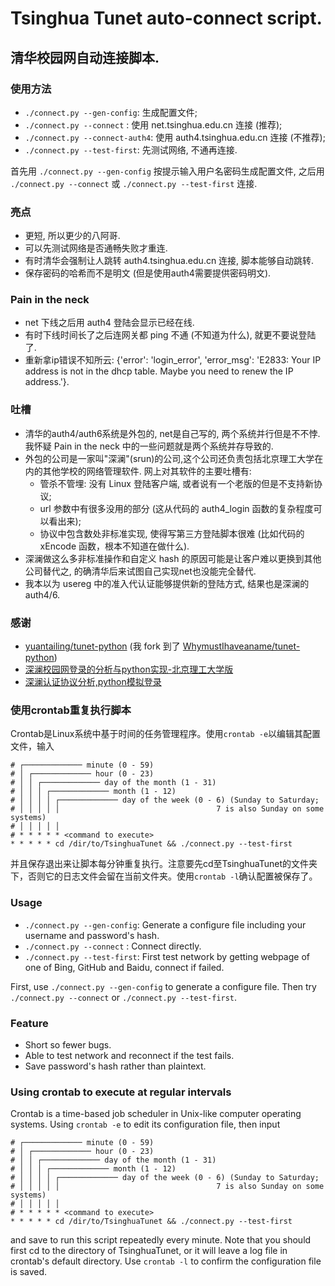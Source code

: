 # Tsinghua Tunet auto-connect script.
## 清华校园网自动连接脚本.

### 使用方法

* `./connect.py --gen-config`: 生成配置文件;
* `./connect.py --connect`   : 使用 net.tsinghua.edu.cn 连接 (推荐);
* `./connect.py --connect-auth4`: 使用 auth4.tsinghua.edu.cn 连接 (不推荐);
* `./connect.py --test-first`: 先测试网络, 不通再连接.

首先用 `./connect.py --gen-config` 按提示输入用户名密码生成配置文件, 之后用 `./connect.py --connect` 或 `./connect.py --test-first` 连接.

### 亮点

* 更短, 所以更少的八阿哥.
* 可以先测试网络是否通畅失败才重连.
* 有时清华会强制让人跳转 auth4.tsinghua.edu.cn 连接, 脚本能够自动跳转.
* 保存密码的哈希而不是明文 (但是使用auth4需要提供密码明文).

### Pain in the neck

* net 下线之后用 auth4 登陆会显示已经在线.
* 有时下线时间长了之后连网关都 ping 不通 (不知道为什么), 就更不要说登陆了.
* 重新拿ip错误不知所云: {'error': 'login_error', 'error_msg': 'E2833: Your IP address is not in the dhcp table. Maybe you need to renew the IP address.'}.

### 吐槽

* 清华的auth4/auth6系统是外包的, net是自己写的, 两个系统并行但是不不悖. 我怀疑 Pain in the neck 中的一些问题就是两个系统并存导致的.
* 外包的公司是一家叫"深澜"(srun)的公司,这个公司还负责包括北京理工大学在内的其他学校的网络管理软件. 网上对其软件的主要吐槽有:
    * 管杀不管埋: 没有 Linux 登陆客户端, 或者说有一个老版的但是不支持新协议;
    * url 参数中有很多没用的部分 (这从代码的 auth4_login 函数的复杂程度可以看出来);
    * 协议中包含数处非标准实现, 使得写第三方登陆脚本很难 (比如代码的 xEncode 函数，根本不知道在做什么).
* 深澜做这么多非标准操作和自定义 hash 的原因可能是让客户难以更换到其他公司替代之, 的确清华后来试图自己实现net也没能完全替代.
* 我本以为 usereg 中的准入代认证能够提供新的登陆方式, 结果也是深澜的 auth4/6.

### 感谢

* [yuantailing/tunet-python](https://github.com/yuantailing/tunet-python) (我 fork 到了 [WhymustIhaveaname/tunet-python](https://github.com/WhymustIhaveaname/tunet-python))
* [深澜校园网登录的分析与python实现-北京理工大学版](https://blog.csdn.net/qq_41797946/article/details/89417722)
* [深澜认证协议分析,python模拟登录](https://zhuanlan.zhihu.com/p/122556315)


### 使用crontab重复执行脚本

Crontab是Linux系统中基于时间的任务管理程序。使用`crontab -e`以编辑其配置文件，输入
```
# ┌───────────── minute (0 - 59)
# │ ┌───────────── hour (0 - 23)
# │ │ ┌───────────── day of the month (1 - 31)
# │ │ │ ┌───────────── month (1 - 12)
# │ │ │ │ ┌───────────── day of the week (0 - 6) (Sunday to Saturday;
# │ │ │ │ │                                   7 is also Sunday on some systems)
# │ │ │ │ │
# * * * * * <command to execute>
* * * * * cd /dir/to/TsinghuaTunet && ./connect.py --test-first
```
并且保存退出来让脚本每分钟重复执行。注意要先cd至TsinghuaTunet的文件夹下，否则它的日志文件会留在当前文件夹。使用`crontab -l`确认配置被保存了。

### Usage

* `./connect.py --gen-config`: Generate a configure file including your username and password's hash.
* `./connect.py --connect`   : Connect directly.
* `./connect.py --test-first`: First test network by getting webpage of one of Bing, GitHub and Baidu, connect if failed.

First, use `./connect.py --gen-config` to generate a configure file. Then try `./connect.py --connect` or `./connect.py --test-first`.

### Feature

* Short so fewer bugs.
* Able to test network and reconnect if the test fails.
* Save password's hash rather than plaintext.

### Using crontab to execute at regular intervals

Crontab is a time-based job scheduler in Unix-like computer operating systems. Using `crontab -e` to edit its configuration file, then input
```
# ┌───────────── minute (0 - 59)
# │ ┌───────────── hour (0 - 23)
# │ │ ┌───────────── day of the month (1 - 31)
# │ │ │ ┌───────────── month (1 - 12)
# │ │ │ │ ┌───────────── day of the week (0 - 6) (Sunday to Saturday;
# │ │ │ │ │                                   7 is also Sunday on some systems)
# │ │ │ │ │
# * * * * * <command to execute>
* * * * * cd /dir/to/TsinghuaTunet && ./connect.py --test-first
```
and save to run this script repeatedly every minute. Note that you should first cd to the directory of TsinghuaTunet, or it will leave a log file in crontab's default directory. Use `crontab -l` to confirm the configuration file is saved.
